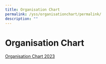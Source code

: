 ```yaml
---
title: Organisation Chart
permalink: /yss/organisationchart/permalink/
description: ""
---
```


**Organisation Chart**
======================

[Organisation Chart 2023](/files/YSS/OrgChart%202023_v6.pdf)
